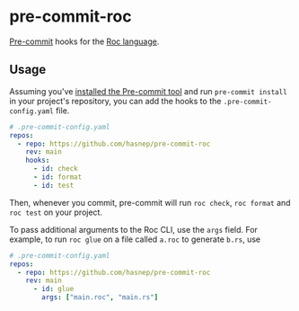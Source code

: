 # pre-commit-roc

[Pre-commit](https://pre-commit.com/) hooks for the [Roc language](https://roc-lang.org/).

## Usage

Assuming you've [installed the Pre-commit tool](https://pre-commit.com/#install) and run `pre-commit install` in your project's repository, you can add the hooks to the `.pre-commit-config.yaml` file.

```yaml
# .pre-commit-config.yaml
repos:
  - repo: https://github.com/hasnep/pre-commit-roc
    rev: main
    hooks:
      - id: check
      - id: format
      - id: test
```

Then, whenever you commit, pre-commit will run `roc check`, `roc format` and `roc test` on your project.

To pass additional arguments to the Roc CLI, use the `args` field.
For example, to run `roc glue` on a file called `a.roc` to generate `b.rs`, use

```yaml
# .pre-commit-config.yaml
repos:
  - repo: https://github.com/hasnep/pre-commit-roc
    rev: main
      - id: glue
        args: ["main.roc", "main.rs"]
```
